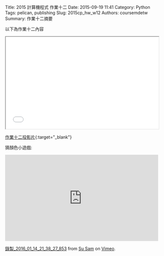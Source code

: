 Title: 2015 計算機程式 作業十二
Date: 2015-09-19 11:41
Category: Python
Tags: pelican, publishing
Slug: 2015cp_hw_w12
Authors: coursemdetw
Summary: 作業十二摘要

以下為作業十二內容

<iframe src="40423128_cp_w12_p.html" width="500" height="300"></iframe>

[作業十二投影片](40423128_cp_w12_p.html){:target="_blank"}


猜顏色小遊戲:


<iframe src="https://player.vimeo.com/video/151776538" width="500" height="281" frameborder="0" webkitallowfullscreen mozallowfullscreen allowfullscreen></iframe> <p><a href="https://vimeo.com/151776538">錄製_2016_01_14_21_38_27_853</a> from <a href="https://vimeo.com/user45924793">Su Sam</a> on <a href="https://vimeo.com">Vimeo</a>.</p>